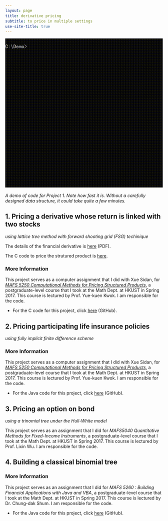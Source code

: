 ```yaml
---
layout: page
title: derivative pricing
subtitle: to price in multiple settings
use-site-title: true
---
```


![demo](demo.gif)

*A demo of code for Project 1. Note how fast it is. Without a carefully designed data structure, it could take quite a few minutes.*

## 1. Pricing a derivative whose return is linked with two stocks

*using lattice tree method with forward shooting grid (FSG) techinique*

The details of the financial derivative is [here](https://github.com/imfl/derivative-pricing/tree/master/two-state-lattice-fsg/que.pdf) (PDF).

The C code to price the strutured product is [here](https://github.com/imfl/derivative-pricing/blob/master/two-state-lattice-fsg/sol.c).

### More Information 

This project serves as a computer assignment that I did with Xue Sidan, for [*MAFS 5250 Computational Methods for Pricing Structured Products*](https://www.math.ust.hk/~maykwok/MAFS5250.htm), a postgraduate-level course that I took at the Math Dept. at HKUST in Spring 2017. This course is lectured by Prof. Yue-kuen Kwok. I am responsible for the code.

- For the C code for this project, click [here](https://github.com/imfl/derivative-pricing) (GitHub).

## 2. Pricing participating life insurance policies

*using fully implicit finite difference scheme*

### More Information

This project serves as a computer assignment that I did with Xue Sidan, for [*MAFS 5250 Computational Methods for Pricing Structured Products*](https://www.math.ust.hk/~maykwok/MAFS5250.htm), a postgraduate-level course that I took at the Math Dept. at HKUST in Spring 2017. This course is lectured by Prof. Yue-kuen Kwok. I am responsible for the code.

- For the Java code for this project, click [here](https://github.com/imfl/derivative-pricing) (GitHub).

## 3. Pricing an option on bond

*using a trinomial tree under the Hull-White model*

This project serves as an assignment that I did for *MAFS5040 Quantitative Methods for Fixed-Income Instruments*, a postgraduate-level course that I took at the Math Dept. at HKUST in Spring 2017. This course is lectured by Prof. Lixin Wu. I am responsible for the code.

## 4. Building a classical binomial tree

### More Information

This project serves as an assignment that I did for *MAFS 5260 : Building Financial Applications with Java and VBA*, a postgraduate-level course that I took at the Math Dept. at HKUST in Spring 2017. This course is lectured by Dr. Chung-dak Shum. I am responsible for the code.

- For the Java code for this project, click [here](https://github.com/imfl/derivative-pricing) (GitHub).


